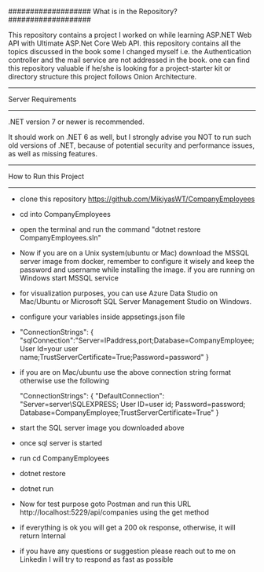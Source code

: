 ###################
What is in the Repository?
###################

This repository contains a project I worked on while learning ASP.NET Web API with Ultimate ASP.Net Core Web API.
this repository contains all the topics discussed in the book some I changed myself i.e. the Authentication controller and the mail service are not addressed in the book.
one can find this repository valuable if he/she is looking for a project-starter kit or directory structure this project follows Onion Architecture.

*******************
Server Requirements
*******************

.NET version 7 or newer is recommended.

It should work on .NET 6 as well, but I strongly advise you NOT to run
such old versions of .NET, because of potential security and performance
issues, as well as missing features.

************
How to Run this Project
************
- clone this repository https://github.com/MikiyasWT/CompanyEmployees
- cd into CompanyEmployees
- open the terminal and run the command "dotnet restore CompanyEmployees.sln"
- Now if you are on a Unix system(ubuntu or Mac) download the MSSQL server image from docker, remember to configure it wisely and keep the password and username while installing the image. if you are 	running on Windows start MSSQL service
- for visualization purposes, you can use Azure Data Studio on Mac/Ubuntu or Microsoft SQL Server Management Studio on Windows.
- configure your variables inside appsetings.json file
- 
  "ConnectionStrings": {
    "sqlConnection":"Server=IPaddress,port;Database=CompanyEmployee;User Id=your user name;TrustServerCertificate=True;Password=password"
  }
- if you are on Mac/ubuntu use the above connection string format otherwise use the following

  "ConnectionStrings": {
	    "DefaultConnection": "Server=server\\SQLEXPRESS; User ID=user id; Password=password; Database=CompanyEmployee;TrustServerCertificate=True"
	  }
	
- start the SQL server image you downloaded above
- once sql server is started
- run cd CompanyEmployees
- dotnet restore
- dotnet run
- Now for test purpose goto Postman and run this URL http://localhost:5229/api/companies using the get method
- if everything is ok you will get a 200 ok response, otherwise, it will return Internal

- if you have any questions or suggestion please reach out to me on Linkedin I will try to respond as fast as possible



